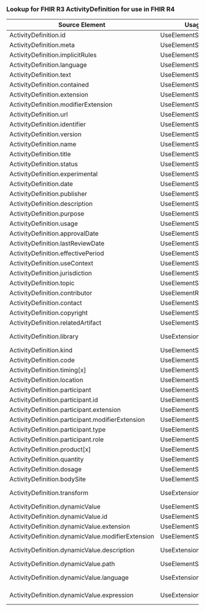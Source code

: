 ### Lookup for FHIR R3 ActivityDefinition for use in FHIR R4

| Source Element | Usage | Target |
| -------------- | ----- | ------ |
| ActivityDefinition.id | UseElementSameName | ActivityDefinition.id |
| ActivityDefinition.meta | UseElementSameName | ActivityDefinition.meta |
| ActivityDefinition.implicitRules | UseElementSameName | ActivityDefinition.implicitRules |
| ActivityDefinition.language | UseElementSameName | ActivityDefinition.language |
| ActivityDefinition.text | UseElementSameName | ActivityDefinition.text |
| ActivityDefinition.contained | UseElementSameName | ActivityDefinition.contained |
| ActivityDefinition.extension | UseElementSameName | ActivityDefinition.extension |
| ActivityDefinition.modifierExtension | UseElementSameName | ActivityDefinition.modifierExtension |
| ActivityDefinition.url | UseElementSameName | ActivityDefinition.url |
| ActivityDefinition.identifier | UseElementSameName | ActivityDefinition.identifier |
| ActivityDefinition.version | UseElementSameName | ActivityDefinition.version |
| ActivityDefinition.name | UseElementSameName | ActivityDefinition.name |
| ActivityDefinition.title | UseElementSameName | ActivityDefinition.title |
| ActivityDefinition.status | UseElementSameName | ActivityDefinition.status |
| ActivityDefinition.experimental | UseElementSameName | ActivityDefinition.experimental |
| ActivityDefinition.date | UseElementSameName | ActivityDefinition.date |
| ActivityDefinition.publisher | UseElementSameName | ActivityDefinition.publisher |
| ActivityDefinition.description | UseElementSameName | ActivityDefinition.description |
| ActivityDefinition.purpose | UseElementSameName | ActivityDefinition.purpose |
| ActivityDefinition.usage | UseElementSameName | ActivityDefinition.usage |
| ActivityDefinition.approvalDate | UseElementSameName | ActivityDefinition.approvalDate |
| ActivityDefinition.lastReviewDate | UseElementSameName | ActivityDefinition.lastReviewDate |
| ActivityDefinition.effectivePeriod | UseElementSameName | ActivityDefinition.effectivePeriod |
| ActivityDefinition.useContext | UseElementSameName | ActivityDefinition.useContext |
| ActivityDefinition.jurisdiction | UseElementSameName | ActivityDefinition.jurisdiction |
| ActivityDefinition.topic | UseElementSameName | ActivityDefinition.topic |
| ActivityDefinition.contributor | UseElementRenamed | ActivityDefinition.author |
| ActivityDefinition.contact | UseElementSameName | ActivityDefinition.contact |
| ActivityDefinition.copyright | UseElementSameName | ActivityDefinition.copyright |
| ActivityDefinition.relatedArtifact | UseElementSameName | ActivityDefinition.relatedArtifact |
| ActivityDefinition.library | UseExtension | http://hl7.org/fhir/3.0/StructureDefinition/extension-ActivityDefinition.library |
| ActivityDefinition.kind | UseElementSameName | ActivityDefinition.kind |
| ActivityDefinition.code | UseElementSameName | ActivityDefinition.code |
| ActivityDefinition.timing[x] | UseElementSameName | ActivityDefinition.timing[x] |
| ActivityDefinition.location | UseElementSameName | ActivityDefinition.location |
| ActivityDefinition.participant | UseElementSameName | ActivityDefinition.participant |
| ActivityDefinition.participant.id | UseElementSameName | ActivityDefinition.participant.id |
| ActivityDefinition.participant.extension | UseElementSameName | ActivityDefinition.participant.extension |
| ActivityDefinition.participant.modifierExtension | UseElementSameName | ActivityDefinition.participant.modifierExtension |
| ActivityDefinition.participant.type | UseElementSameName | ActivityDefinition.participant.type |
| ActivityDefinition.participant.role | UseElementSameName | ActivityDefinition.participant.role |
| ActivityDefinition.product[x] | UseElementSameName | ActivityDefinition.product[x] |
| ActivityDefinition.quantity | UseElementSameName | ActivityDefinition.quantity |
| ActivityDefinition.dosage | UseElementSameName | ActivityDefinition.dosage |
| ActivityDefinition.bodySite | UseElementSameName | ActivityDefinition.bodySite |
| ActivityDefinition.transform | UseExtension | http://hl7.org/fhir/3.0/StructureDefinition/extension-ActivityDefinition.transform |
| ActivityDefinition.dynamicValue | UseElementSameName | ActivityDefinition.dynamicValue |
| ActivityDefinition.dynamicValue.id | UseElementSameName | ActivityDefinition.dynamicValue.id |
| ActivityDefinition.dynamicValue.extension | UseElementSameName | ActivityDefinition.dynamicValue.extension |
| ActivityDefinition.dynamicValue.modifierExtension | UseElementSameName | ActivityDefinition.dynamicValue.modifierExtension |
| ActivityDefinition.dynamicValue.description | UseExtension | http://hl7.org/fhir/3.0/StructureDefinition/extension-ActivityDefinition.dynamicValue.description |
| ActivityDefinition.dynamicValue.path | UseElementSameName | ActivityDefinition.dynamicValue.path |
| ActivityDefinition.dynamicValue.language | UseExtension | http://hl7.org/fhir/3.0/StructureDefinition/extension-ActivityDefinition.dynamicValue.language |
| ActivityDefinition.dynamicValue.expression | UseExtension | http://hl7.org/fhir/3.0/StructureDefinition/extension-ActivityDefinition.dynamicValue.expression |
